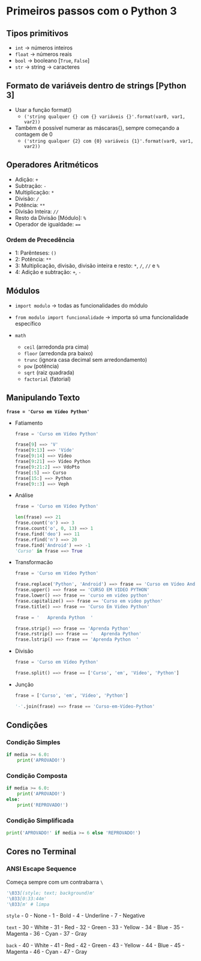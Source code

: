 # Primeiros passos com o Python 3

## Tipos primitivos

- `int` -> números inteiros
- `float` -> números reais
- `bool` -> booleano [`True`, `False`]
- `str` -> string -> caracteres

## Formato de variáveis dentro de strings [Python 3]

- Usar a função format()
    - `('string qualquer {} com {} variáveis {}'.format(var0, var1, var2))`
- Também é possível numerar as máscaras{}, sempre começando a contagem de 0
    -  `('string qualquer {2} com {0} variáveis {1}'.format(var0, var1, var2))`

## Operadores Aritméticos

- Adição: *`+`*
- Subtração: *`-`*
- Multiplicação: *`*`*
- Divisão: *`/`*
- Potência: *`**`*
- Divisão Inteira: *`//`*
- Resto da Divisão [Módulo]: *`%`*
- Operador de igualdade: *`==`*

### Ordem de Precedência

- 1: Parênteses: `()`
- 2: Potência: `**`
- 3: Multiplicação, divisão, divisão inteira e resto: `*`, `/`, `//` e `%`
- 4: Adição e subtração: `+`, `-`

## Módulos

- `import modulo` -> todas as funcionalidades do módulo
- `from modulo import funcionalidade` -> importa só uma funcionalidade específico

- `math`
    - `ceil` (arredonda pra cima)
    - `floor` (arredonda pra baixo)
    - `trunc` (ignora casa decimal sem arredondamento)
    - `pow` (potência)
    - `sqrt` (raiz quadrada)
    - `factorial` (fatorial)

## Manipulando Texto

**`frase = 'Curso em Vídeo Python'`**

- Fatiamento
    ```python
    frase = 'Curso em Vídeo Python'

    frase[9] ==> 'V'
    frase[9:13] ==> 'Víde'
    frase[9:14] ==> Vídeo
    frase[9:21] ==> Vídeo Python
    frase[9:21:2] ==> VdoPto
    frase[:5] ==> Curso
    frase[15:] ==> Python
    frase[9::3] ==> Veph
    ```

- Análise
    ```python
    frase = 'Curso em Vídeo Python'

    len(frase) ==> 21
    frase.count('o') ==> 3
    frase.count('o', 0, 13) ==> 1
    frase.find('deo') ==> 11
    frase.rfind('n') ==> 20
    frase.find('Android') ==> -1
    'Curso' in frase ==> True
    ```

- Transformacão
    ```python
    frase = 'Curso em Vídeo Python'

    frase.replace('Python', 'Android') ==> frase == 'Curso em Vídeo Android'
    frase.upper() ==> frase == 'CURSO EM VIDEO PYTHON'
    frase.lower() ==> frase == 'curso em video python'
    frase.capitalize() ==> frase == 'Curso em video python'
    frase.title() ==> frase == 'Curso Em Video Python'
    ```
    ```python
    frase = '   Aprenda Python  '

    frase.strip() ==> frase == 'Aprenda Python'
    frase.rstrip() ==> frase == '   Aprenda Python'
    frase.lstrip() ==> frase == 'Aprenda Python  '
    ```

- Divisão
    ```python
    frase = 'Curso em Vídeo Python'

    frase.split() ==> frase == ['Curso', 'em', 'Vídeo', 'Python']
    ```

- Junção
    ```python
    frase = ['Curso', 'em', 'Vídeo', 'Python']

    '-'.join(frase) ==> frase == 'Curso-em-Vídeo-Python'
    ```

## Condições

### Condição Simples

```python
if media >= 6.0:
    print('APROVADO!')
```

### Condição Composta

```python
if media >= 6.0:
    print('APROVADO!')
else:
    print('REPROVADO!')
```

### Condição Simplificada

```python
print('APROVADO!' if media >= 6 else 'REPROVADO!')
```

## Cores no Terminal

### ANSI Escape Sequence

Começa sempre com um contrabarra `\`

```python
'\033[(style; text; background)m'
'\033[0:33:44m'
'\033[m' # limpa
```

`style`
    - 0 - None
    - 1 - Bold
    - 4 - Underline
    - 7 - Negative

`text`
    - 30 - White
    - 31 - Red
    - 32 - Green
    - 33 - Yellow
    - 34 - Blue
    - 35 - Magenta
    - 36 - Cyan
    - 37 - Gray

`back`
    - 40 - White
    - 41 - Red
    - 42 - Green
    - 43 - Yellow
    - 44 - Blue
    - 45 - Magenta
    - 46 - Cyan
    - 47 - Gray

